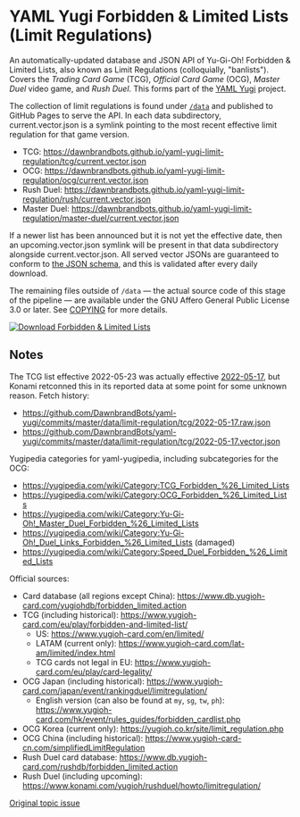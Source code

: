 # YAML Yugi Forbidden & Limited Lists (Limit Regulations)

An automatically-updated database and JSON API of Yu-Gi-Oh! Forbidden & Limited Lists, also known as Limit Regulations
(colloquially, "banlists"). Covers the _Trading Card Game_ (TCG), _Official Card Game_ (OCG), _Master Duel_ video game,
and _Rush Duel_. This forms part of the [YAML Yugi](https://github.com/DawnbrandBots/yaml-yugi) project.

The collection of limit regulations is found under [`/data`](/data) and published to GitHub Pages to serve the API.
In each data subdirectory, current.vector.json is a symlink pointing to the most recent effective limit regulation for
that game version.

- TCG: https://dawnbrandbots.github.io/yaml-yugi-limit-regulation/tcg/current.vector.json
- OCG: https://dawnbrandbots.github.io/yaml-yugi-limit-regulation/ocg/current.vector.json
- Rush Duel: https://dawnbrandbots.github.io/yaml-yugi-limit-regulation/rush/current.vector.json
- Master Duel: https://dawnbrandbots.github.io/yaml-yugi-limit-regulation/master-duel/current.vector.json

If a newer list has been announced but it is not yet the effective date, then an upcoming.vector.json symlink will be
present in that data subdirectory alongside current.vector.json. All served vector JSONs are guaranteed to conform to
[the JSON schema](src/vector.schema.yaml), and this is validated after every daily download.

The remaining files outside of `/data` — the actual source code of this stage of the pipeline — are available under the
GNU Affero General Public License 3.0 or later. See [COPYING](./COPYING) for more details.

[![Download Forbidden & Limited Lists](https://github.com/DawnbrandBots/yaml-yugi-limit-regulation/actions/workflows/limit-regulation.yaml/badge.svg)](https://github.com/DawnbrandBots/yaml-yugi-limit-regulation/actions/workflows/limit-regulation.yaml)

## Notes

The TCG list effective 2022-05-23 was actually effective [2022-05-17](https://yugipedia.com/wiki/May_2022_Lists_(TCG)),
but Konami retconned this in its reported data at some point for some unknown reason. Fetch history:
- https://github.com/DawnbrandBots/yaml-yugi/commits/master/data/limit-regulation/tcg/2022-05-17.raw.json
- https://github.com/DawnbrandBots/yaml-yugi/commits/master/data/limit-regulation/tcg/2022-05-17.vector.json

Yugipedia categories for yaml-yugipedia, including subcategories for the OCG:
- https://yugipedia.com/wiki/Category:TCG_Forbidden_%26_Limited_Lists
- https://yugipedia.com/wiki/Category:OCG_Forbidden_%26_Limited_Lists
- https://yugipedia.com/wiki/Category:Yu-Gi-Oh!_Master_Duel_Forbidden_%26_Limited_Lists
- https://yugipedia.com/wiki/Category:Yu-Gi-Oh!_Duel_Links_Forbidden_%26_Limited_Lists (damaged)
- https://yugipedia.com/wiki/Category:Speed_Duel_Forbidden_%26_Limited_Lists

Official sources:
- Card database (all regions except China): https://www.db.yugioh-card.com/yugiohdb/forbidden_limited.action
- TCG (including historical): https://www.yugioh-card.com/eu/play/forbidden-and-limited-list/
  - US: https://www.yugioh-card.com/en/limited/
  - LATAM (current only): https://www.yugioh-card.com/lat-am/limited/index.html
  - TCG cards not legal in EU: https://www.yugioh-card.com/eu/play/card-legality/
- OCG Japan (including historical): https://www.yugioh-card.com/japan/event/rankingduel/limitregulation/
  - English version (can also be found at `my`, `sg`, `tw`, `ph`): https://www.yugioh-card.com/hk/event/rules_guides/forbidden_cardlist.php
- OCG Korea (current only): https://yugioh.co.kr/site/limit_regulation.php
- OCG China (including historical): https://www.yugioh-card-cn.com/simplifiedLimitRegulation
- Rush Duel card database: https://www.db.yugioh-card.com/rushdb/forbidden_limited.action
- Rush Duel (including upcoming): https://www.konami.com/yugioh/rushduel/howto/limitregulation/

[Original topic issue](https://github.com/DawnbrandBots/yaml-yugi/issues/8)
